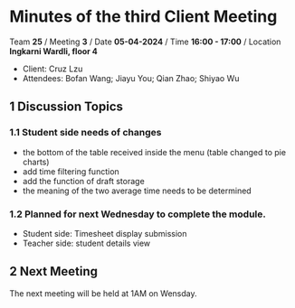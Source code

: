 # Minutes of the third Client Meeting

Team **25** / Meeting **3** / Date **05-04-2024** / Time **16:00 - 17:00** / Location **Ingkarni Wardli, floor 4**

- Client: Cruz Lzu
- Attendees: Bofan Wang; Jiayu You; Qian Zhao; Shiyao Wu

## 1 Discussion Topics

### 1.1  Student side needs of changes 

- the bottom of the table received inside the menu (table changed to pie charts) 
- add time filtering function
- add the function of draft storage
- the meaning of the two average time needs to be determined

### 1.2 Planned for next Wednesday to complete the module.

- Student side: Timesheet display submission 
- Teacher side: student details view

## 2 Next Meeting
The next meeting will be held at 1AM on Wensday.
